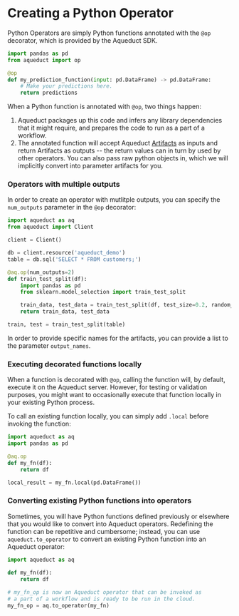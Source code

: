 # Creating a Python Operator

Python Operators are simply Python functions annotated with the `@op` decorator, which is provided by the Aqueduct SDK.

```python
import pandas as pd
from aqueduct import op

@op
def my_prediction_function(input: pd.DataFrame) -> pd.DataFrame:
    # Make your predictions here.
    return predictions
```

When a Python function is annotated with `@op`, two things happen:

1. Aqueduct packages up this code and infers any library dependencies that it might require, and prepares the code to run as a part of a workflow.
2. The annotated function will accept Aqueduct [Artifacts](../artifacts.md) as inputs and return Artifacts as outputs -- the return values can in turn by used by other operators. You can also pass raw python objects in, which we will implicitly convert into parameter artifacts for you.

### Operators with multiple outputs

In order to create an operator with mutlitple outputs, you can specify the `num_outputs` parameter in the `@op` decorator:

```python
import aqueduct as aq
from aqueduct import Client

client = Client() 

db = client.resource('aqueduct_demo')
table = db.sql('SELECT * FROM customers;')

@aq.op(num_outputs=2)
def train_test_split(df):
    import pandas as pd
    from sklearn.model_selection import train_test_split

    train_data, test_data = train_test_split(df, test_size=0.2, random_state=42)
    return train_data, test_data

train, test = train_test_split(table)
```

In order to provide specific names for the artifacts, you can provide a list to the parameter `output_names`.

### Executing decorated functions locally

When a function is decorated with `@op`, calling the function will, by default, execute it on the Aqueduct server. However, for testing or validation purposes, you might want to occasionally execute that function locally in your existing Python process.

To call an existing function locally, you can simply add `.local` before invoking the function:

```python
import aqueduct as aq
import pandas as pd

@aq.op
def my_fn(df):
    return df

local_result = my_fn.local(pd.DataFrame())
```

### Converting existing Python functions into operators

Sometimes, you will have Python functions defined previously or elsewhere that you would like to convert into Aqueduct operators. Redefining the function can be repetitive and cumbersome; instead, you can use `aqueduct.to_operator` to convert an existing Python function into an Aqueduct operator:

```python
import aqueduct as aq

def my_fn(df):
    return df
    
# my_fn_op is now an Aqueduct operator that can be invoked as
# a part of a workflow and is ready to be run in the cloud.
my_fn_op = aq.to_operator(my_fn)
```
